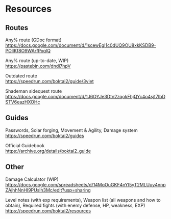 # Resources

## Routes

Any% route (GDoc format)  
<https://docs.google.com/document/d/1scewEgI1c0dUQ9OU8xkKSDB9-POllKf8O9WArfPxqlQ>

Any% route (up-to-date, WIP)  
<https://pastebin.com/dndi7hpV>

Outdated route  
<https://speedrun.com/boktai2/guide/3vlet>

Shademan sidequest route  
<https://docs.google.com/document/d/1J6OYJe3Dtn2zqokFhjQYc4o4sjt7IbDSTV6eazHXOHc>

## Guides

Passwords, Solar forging, Movement & Agility, Damage system  
<https://speedrun.com/boktai2/guides>

Official Guidebook  
<https://archive.org/details/boktai2_guide>

## Other

Damage Calculator (WIP)  
<https://docs.google.com/spreadsheets/d/14MqOuGKF4nYI5yT2MLUuy4nnpZAjhhNnHI9PUslh3Mc/edit?usp=sharing>

Level notes (with exp requirements), Weapon list (all weapons and how to obtain), Required fights (with enemy defense, HP, weakness, EXP)  
<https://speedrun.com/boktai2/resources>
